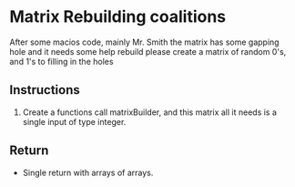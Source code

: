 # Matrix Rebuilding coalitions

After some macios code, mainly Mr. Smith the matrix has some gapping hole and it needs some help rebuild please create a matrix of random 0's, and 1's to filling in the holes

## Instructions
1. Create a functions call matrixBuilder, and this matrix all it needs is a single input of type integer.

## Return
- Single return with arrays of arrays.